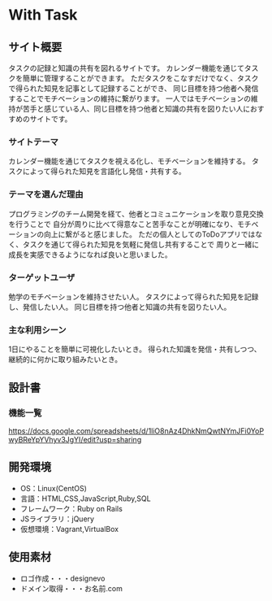 # With Task

## サイト概要
タスクの記録と知識の共有を図れるサイトです。 カレンダー機能を通じてタスクを簡単に管理することができます。
ただタスクをこなすだけでなく、タスクで得られた知見を記事として記録することができ、 同じ目標を持つ他者へ発信することでモチベーションの維持に繋がります。
一人ではモチベーションの維持が苦手と感じている人、同じ目標を持つ他者と知識の共有を図りたい人におすすめのサイトです。

### サイトテーマ
カレンダー機能を通じてタスクを視える化し、モチベーションを維持する。
タスクによって得られた知見を言語化し発信・共有する。

### テーマを選んだ理由
プログラミングのチーム開発を経て、他者とコミュニケーションを取り意見交換を行うことで
自分が周りに比べて得意なこと苦手なことが明確になり、モチベーションの向上に繋がると感じました。
ただの個人としてのToDoアプリではなく、タスクを通じて得られた知見を気軽に発信し共有することで
周りと一緒に成長を実感できるようになれば良いと思いました。

### ターゲットユーザ
勉学のモチベーションを維持させたい人。
タスクによって得られた知見を記録し、発信したい人。
同じ目標を持つ他者と知識の共有を図りたい人。

### 主な利用シーン
1日にやることを簡単に可視化したいとき。
得られた知識を発信・共有しつつ、継続的に何かに取り組みたいとき。

## 設計書

### 機能一覧
https://docs.google.com/spreadsheets/d/1liO8nAz4DhkNmQwtNYmJFi0YoPwyBReYpYVhyv3JgYI/edit?usp=sharing

## 開発環境
- OS：Linux(CentOS)
- 言語：HTML,CSS,JavaScript,Ruby,SQL
- フレームワーク：Ruby on Rails
- JSライブラリ：jQuery
- 仮想環境：Vagrant,VirtualBox

## 使用素材
- ロゴ作成・・・designevo
- ドメイン取得・・・お名前.com
